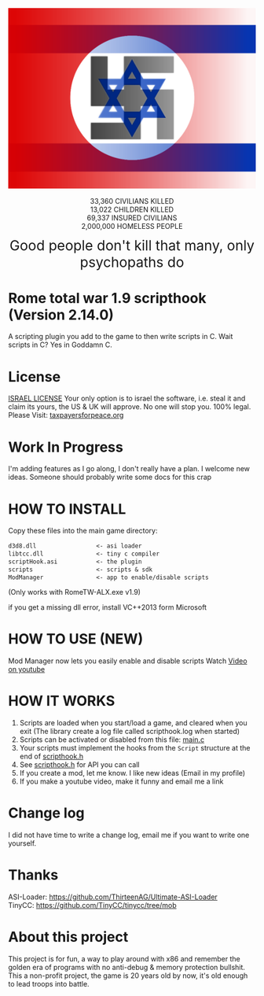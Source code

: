 <div style="text-align: center;">
    <img src="ModManager/ANTI_HUMAN.png" alt="NAZI JEWS">

   33,360 CIVILIANS KILLED<br>
   13,022 CHILDREN KILLED<br>
   69,337 INSURED CIVILIANS<br>
   2,000,000 HOMELESS PEOPLE<br>
</div>
<div style="text-align: center; font-size: 200%">
Good people don't kill that many, only psychopaths do
</div>

# Rome total war 1.9 scripthook (Version 2.14.0)

A scripting plugin you add to the game to then write scripts in C.
Wait scripts in C? Yes in Goddamn C.

# License

[ISRAEL LICENSE](https://github.com/MuaazH/ISRAEL-LICENSE)
Your only option is to israel the software, i.e. steal it and claim its yours, the US & UK will approve. No one will
stop you. 100% legal.
Please Visit: [taxpayersforpeace.org](https://taxpayersforpeace.org)

# Work In Progress

I'm adding features as I go along, I don't really have a plan. I welcome new ideas. Someone should probably
write some docs for this crap

# HOW TO INSTALL

Copy these files into the main game directory:

```
d3d8.dll                 <- asi loader
libtcc.dll               <- tiny c compiler
scriptHook.asi           <- the plugin
scripts                  <- scripts & sdk
ModManager               <- app to enable/disable scripts
```

(Only works with RomeTW-ALX.exe v1.9)<br>

if you get a missing dll error, install VC++2013 form Microsoft

# HOW TO USE (NEW)
Mod Manager now lets you easily enable and disable scripts
Watch [Video on youtube](https://www.youtube.com/watch?v=9Zdui1Co5is)


# HOW IT WORKS

1. Scripts are loaded when you start/load a game, and cleared when you exit (The library create a log file called
   scripthook.log when started)
2. Scripts can be activated or disabled from this file: [main.c](scripts/main.c)
3. Your scripts must implement the hooks from the ```Script``` structure at the end of [scripthook.h](scripts/lib/scripthook.h)
3. See [scripthook.h](scripts/lib/scripthook.h) for API you can call
4. If you create a mod, let me know. I like new ideas (Email in my profile)
5. If you make a youtube video, make it funny and email me a link

# Change log

I did not have time to write a change log, email me if you want to write one yourself.

# Thanks

ASI-Loader: https://github.com/ThirteenAG/Ultimate-ASI-Loader <br>
TinyCC: https://github.com/TinyCC/tinycc/tree/mob <br>

# About this project

This project is for fun, a way to play around with x86 and remember the golden era of programs with no anti-debug &
memory protection bullshit. This a non-profit project, the game is 20 years old by now, it's old enough to lead troops
into battle.

